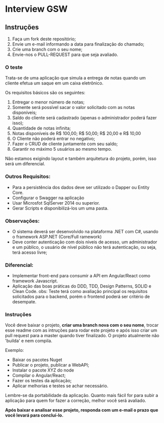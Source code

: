 # Interview GSW

## Instruções

1. Faça um fork deste repositório;
2. Envie um e-mail informando a data para finalização do chamado;
3. Crie uma branch com o seu nome;
4. Envie-nos o PULL-REQUEST para que seja avaliado.

### O teste

Trata-se de uma aplicação que simula a entrega de notas quando um cliente efetua um saque em um caixa eletrônico. 

Os requisitos básicos são os seguintes:

 1. Entregar o menor número de notas;
 2. Somente será possível sacar o valor solicitado com as notas disponíveis;
 3. Saldo do cliente será cadastrado (apenas o administrador poderá fazer isso); 
 4. Quantidade de notas infinita;
 5. Notas disponíveis de R$ 100,00; R$ 50,00; R$ 20,00 e R$ 10,00 
 6. O Cliente não poderá entrar no negativo;
 7. Fazer o CRUD de cliente juntamente com seu saldo;
 8. Garantir no máximo 5 usuários ao mesmo tempo.

Não estamos exigindo layout e também arquitetura do projeto, porém, isso será um diferencial.

### Outros Requisitos:
* Para a persistência dos dados deve ser utilizado o Dapper ou Entity Core.
* Configurar o Swagger na aplicação
* Usar Microsfot SqlServer 2014 ou superior.
* Gerar Scripts e disponibilizá-los um uma pasta.

### Observações:
* O sistema deverá ser desenvolvido na plataforma .NET com C#, usando o framework ASP.NET (Core/Full ramework)
* Deve conter autenticação com dois níveis de acesso, um administrador e um público, o usuário de nível 
público não terá autenticação, ou seja, terá acesso livre;


### Diferencial:
* Implementar front-end para consumir a API em  Angular/React como framework Javascript.
* Aplicação das boas práticas do DDD, TDD, Design Patterns, SOLID e Clean Code.
obs: Teste terá como avaliação principal os requisitos solicitados para o backend,  porém o frontend 
poderá ser critério de desempate.

### Instruções

Você deve baixar o projeto, **criar uma branch nova com o seu nome**, trocar esse readme com as intruções para rodar este projeto e após isso criar um pull request para a master quando tiver finalizado.
O projeto atualmente não 'builda' e nem compila.

Exemplo:
- Baixar os pacotes Nuget
- Publicar o projeto, publicar a WebAPI;
- Instalar o pacote XYZ do node
- Compilar o Angular/React;
- Fazer os testes da aplicação;
- Aplicar melhorias e testes se achar necessário.

Lembre-se da portabilidade da aplicação. Quanto mais fácil for para subir a aplicação para quem for fazer a correção, melhor você será avaliado.

**Após baixar e analisar esse projeto, responda com um e-mail o prazo que você levará para concluí-lo.**
